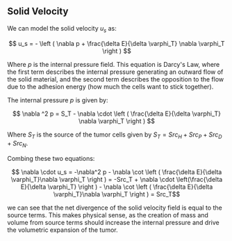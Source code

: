 
<h2> Solid Velocity </h2>

We can model the solid velocity $u_s$ as:

$$
u_s = - \left ( \nabla p + \frac{\delta E}{\delta \varphi_T} \nabla \varphi_T \right )
$$

Where $p$ is the internal pressure field. This equation is Darcy's Law, where the first term describes the internal pressure generating an outward flow of the solid material, and the second term describes the opposition to the flow due to the adhesion energy (how much the cells want to stick together).

The internal pressure $p$ is given by:

$$
\nabla ^2 p = S_T - \nabla \cdot \left  ( \frac{\delta E}{\delta \varphi_T} \nabla \varphi_T \right )
$$

Where $S_T$ is the source of the tumor cells given by $S_T = Src_H + Src_P + Src_D + Src_N$.


Combing these two equations:

$$ \nabla \cdot u_s = -\nabla^2 p - \nabla \cot \left ( \frac{\delta E}{\delta \varphi_T}\nabla \varphi_T \right ) = -Src_T + \nabla \cdot \left(\frac{\delta E}{\delta \varphi_T} \right ) - \nabla \cot \left ( \frac{\delta E}{\delta \varphi_T}\nabla \varphi_T \right ) = Src_T$$

we can see that the net divergence of the solid velocity field is equal to the source terms. This makes physical sense, as the creation of mass and volume from source terms should increase the internal pressure and drive the volumetric expansion of the tumor.